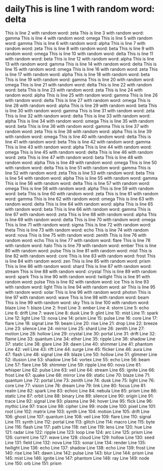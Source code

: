 # dailyThis is line 1 with random word: delta
This is line 2 with random word: zeta
This is line 3 with random word: gamma
This is line 4 with random word: omega
This is line 5 with random word: gamma
This is line 6 with random word: alpha
This is line 7 with random word: zeta
This is line 8 with random word: beta
This is line 9 with random word: omega
This is line 10 with random word: delta
This is line 11 with random word: beta
This is line 12 with random word: alpha
This is line 13 with random word: gamma
This is line 14 with random word: delta
This is line 15 with random word: omega
This is line 16 with random word: zeta
This is line 17 with random word: alpha
This is line 18 with random word: beta
This is line 19 with random word: gamma
This is line 20 with random word: omega
This is line 21 with random word: delta
This is line 22 with random word: beta
This is line 23 with random word: zeta
This is line 24 with random word: alpha
This is line 25 with random word: gamma
This is line 26 with random word: delta
This is line 27 with random word: omega
This is line 28 with random word: alpha
This is line 29 with random word: beta
This is line 30 with random word: gamma
This is line 31 with random word: zeta
This is line 32 with random word: delta
This is line 33 with random word: alpha
This is line 34 with random word: omega
This is line 35 with random word: beta
This is line 36 with random word: gamma
This is line 37 with random word: zeta
This is line 38 with random word: alpha
This is line 39 with random word: omega
This is line 40 with random word: delta
This is line 41 with random word: beta
This is line 42 with random word: gamma
This is line 43 with random word: alpha
This is line 44 with random word: omega
This is line 45 with random word: delta
This is line 46 with random word: zeta
This is line 47 with random word: beta
This is line 48 with random word: alpha
This is line 49 with random word: omega
This is line 50 with random word: delta
This is line 51 with random word: gamma
This is line 52 with random word: zeta
This is line 53 with random word: beta
This is line 54 with random word: alpha
This is line 55 with random word: gamma
This is line 56 with random word: delta
This is line 57 with random word: omega
This is line 58 with random word: alpha
This is line 59 with random word: beta
This is line 60 with random word: zeta
This is line 61 with random word: gamma
This is line 62 with random word: omega
This is line 63 with random word: delta
This is line 64 with random word: alpha
This is line 65 with random word: beta
This is line 66 with random word: gamma
This is line 67 with random word: zeta
This is line 68 with random word: alpha
This is line 69 with random word: delta
This is line 70 with random word: omega
This is line 71 with random word: sigma
This is line 72 with random word: theta
This is line 73 with random word: echo
This is line 74 with random word: nova
This is line 75 with random word: zenith
This is line 76 with random word: echo
This is line 77 with random word: flare
This is line 78 with random word: halo
This is line 79 with random word: ember
This is line 80 with random word: pulse
This is line 81 with random word: mist
This is line 82 with random word: core
This is line 83 with random word: frost
This is line 84 with random word: zen
This is line 85 with random word: prism
This is line 86 with random word: shard
This is line 87 with random word: stream
This is line 88 with random word: crystal
This is line 89 with random word: spark
This is line 90 with random word: twilight
This is line 91 with random word: pulse
This is line 92 with random word: ice
This is line 93 with random word: light
This is line 94 with random word: air
This is line 95 with random word: solar
This is line 96 with random word: photon
This is line 97 with random word: wave
This is line 98 with random word: beam
This is line 99 with random word: sky
This is line 100 with random word: blaze
Line 1: blaze
Line 2: frost
Line 3: ember
Line 4: storm
Line 5: echo
Line 6: drift
Line 7: wave
Line 8: dusk
Line 9: glint
Line 10: mist
Line 11: spark
Line 12: light
Line 13: nova
Line 14: prism
Line 15: pulse
Line 16: core
Line 17: flare
Line 18: signal
Line 19: beam
Line 20: rise
Line 21: drop
Line 22: breeze
Line 23: silence
Line 24: mirror
Line 25: shard
Line 26: zenith
Line 27: motion
Line 28: hollow
Line 29: crystal
Line 30: portal
Line 31: drift
Line 32: flame
Line 33: quantum
Line 34: ether
Line 35: ripple
Line 36: shadow
Line 37: static
Line 38: glare
Line 39: dawn
Line 40: shimmer
Line 41: phantom
Line 42: veil
Line 43: rift
Line 44: surge
Line 45: flicker
Line 46: aura
Line 47: flash
Line 48: signal
Line 49: blaze
Line 50: hollow
Line 51: glimmer
Line 52: illusion
Line 53: shadow
Line 54: vortex
Line 55: echo
Line 56: beam
Line 57: flare
Line 58: shimmer
Line 59: ripple
Line 60: nova
Line 61: whisper
Line 62: pulse
Line 63: veil
Line 64: stream
Line 65: ignite
Line 66: frost
Line 67: quake
Line 68: mirror
Line 69: static
Line 70: blaze
Line 71: quantum
Line 72: portal
Line 73: zenith
Line 74: dusk
Line 75: light
Line 76: core
Line 77: vision
Line 78: dream
Line 79: link
Line 80: focus
Line 81: realm
Line 82: spark
Line 83: echoic
Line 84: nebula
Line 85: prism
Line 86: static
Line 87: orbit
Line 88: binary
Line 89: silence
Line 90: origin
Line 91: trace
Line 92: signal
Line 93: plasma
Line 94: hover
Line 95: flick
Line 96: mythic
Line 97: trace
Line 98: cipher
Line 99: mode
Line 100: pixel
Line 101: root
Line 102: matrix
Line 103: synth
Line 104: motion
Line 105: drift
Line 106: ghost
Line 107: quantum
Line 108: veil
Line 109: flare
Line 110: signal
Line 111: synth
Line 112: portal
Line 113: glitch
Line 114: macro
Line 115: byte
Line 116: flash
Line 117: path
Line 118: net
Line 119: lens
Line 120: hue
Line 121: radar
Line 122: ripple
Line 123: loop
Line 124: arc
Line 125: prism
Line 126: current
Line 127: wave
Line 128: cloud
Line 129: hollow
Line 130: seed
Line 131: field
Line 132: nova
Line 133: sonar
Line 134: render
Line 135: twilight
Line 136: echo
Line 137: shadow
Line 138: echo
Line 139: frost
Line 140: rise
Line 141: dawn
Line 142: pulse
Line 143: blur
Line 144: prism
Line 145: mist
Line 146: ignite
Line 147: phantom
Line 148: ray
Line 149: node
Line 150: orb
Line 151: prism
